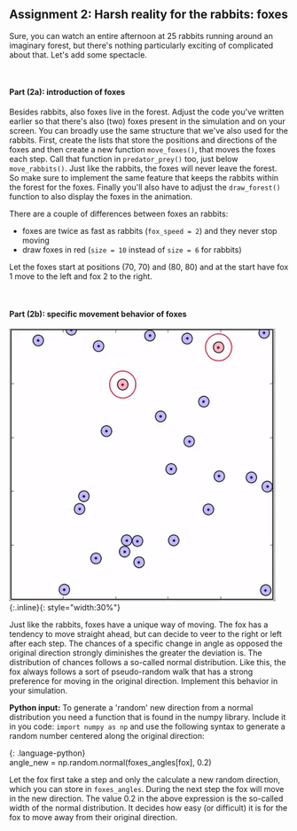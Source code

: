 ## Assignment 2: Harsh reality for the rabbits: foxes

Sure, you can watch an entire afternoon at 25 rabbits running around an imaginary forest, but there's nothing particularly exciting of complicated about that. Let's add some spectacle. 

<br>

#### Part (2a): introduction of foxes

Besides rabbits, also foxes live in the forest. Adjust the code you've written earlier so that there's also (two) foxes present in the simulation and on your screen. You can broadly use the same structure that we've also used for the rabbits. First, create the lists that store the positions and directions of the foxes and then create a new function `move_foxes()`, that moves the foxes each step. Call that function in `predator_prey()` too, just below `move_rabbits()`. Just like the rabbits, the foxes will never leave the forest. So make sure to implement the same feature that keeps the rabbits within the forest for the foxes. Finally you'll also have to adjust the `draw_forest()` function to also display the foxes in the animation.

There are a couple of differences between foxes an rabbits:

   * foxes are twice as fast as rabbits (`fox_speed = 2`) and they never stop moving
   * draw foxes in red (`size = 10` instead of `size = 6` for rabbits)

Let the foxes start at positions (70, 70) and (80, 80) and at the start have fox 1 move to the left and fox 2 to the right.

<br>

#### Part (2b): specific movement behavior of foxes

![](konijnenenvossen.gif){:.inline}{: style="width:30%"}


Just like the rabbits, foxes have a unique way of moving. The fox has a tendency to move straight ahead, but can decide to veer to the right or left after each step. The chances of a specific change in angle as opposed the original direction strongly diminishes the greater the deviation is. The distribution of chances follows a so-called normal distribution. Like this, the fox always follows a sort of pseudo-random walk that has a strong preference for moving in the original direction. Implement this behavior in your simulation.

<b>Python input:</b> To generate a 'random' new direction from a normal distribution you need a function that is found in the numpy library. Include it in you code: `import numpy as np` and use the following syntax to generate a random number centered along the original direction:


{: .language-python}   
     angle_new = np.random.normal(foxes_angles[fox], 0.2)  

Let the fox first take a step and only the calculate a new random direction, which you can store in `foxes_angles`. During the next step the fox will move in the new direction. The value 0.2 in the above expression is the so-called width of the normal distribution. It decides how easy (or difficult) it is for the fox to move away from their original direction.

<br>

